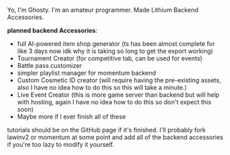 Yo, I'm Ghosty. I'm an amateur programmer. Made Lithium Backend Accessories.

**planned backend Accessories**:
- full AI-powered item shop generator (ts has been almost complete for like 3 days now idk why it is taking so long to get the export working)
- Tournament Creator (for competitive tab, can be used for events)
- Battle pass customizer
- simpler playlist manager for momentum backend
- Custom Cosmetic ID creator (will require having the pre-existing assets, also I have no idea how to do this so this will take a minute.)
- Live Event Creator (this is more game server than backend but will help with hosting, again I have no idea how to do this so don't expect this soon)
- Maybe more if I ever finish all of these

tutorials should be on the GitHub page if it's finished. I'll probably fork lawinv2 or momentum at some point and add all of the backend accessories if you're too lazy to modify it yourself.
